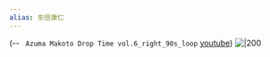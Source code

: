```yaml
---
alias: 东信康仁
---
```

(-- ` Azuma Makoto Drop Time vol.6_right_90s_loop` [youtube](https://youtu.be/3o3lKB86M7w?t=8))
![|200](https://i.ytimg.com/vi/3o3lKB86M7w/hqdefault.jpg)
